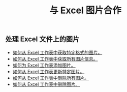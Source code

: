 ﻿---
title: 与 Excel 图片合作
second_title: Aspose.Cells Cloud Documen
linktitle: 图片
type: docs
url: /zh/pictures/
aliases: [/working-with-pictures/]
keywords: Working with picture on an Excel worksheet
description: 如何在 Excel 工作表中使用 Aspose.Cells Cloud REST API 处理图片。SDK 支持多种开发语言，包括 Android、C#、Go、Java、NodeJS、Perl、PHP、Python、Ruby 和 Swift。
weight: 100
kwords: Excel, Office 云, REST API, 电子表格, PDF, CSV, Json, Markdown, 图片
---
## 处理 Excel 文件上的图片

- [如何从 Excel 工作表中获取特定格式的图片。](/cells/zh/pictures/get/)
- [如何从 Excel 工作表中获取所有图片信息。](/cells/zh/pictures/get-all/)
- [如何为 Excel 工作表添加图片。](/cells/zh/pictures/add/)
- [如何从 Excel 工作表更新特定图片。](/cells/zh/pictures/update/)
- [如何从 Excel 工作表中删除所有图片。](/cells/zh/pictures/clear/)
- [如何从 Excel 工作表中删除图片。](/cells/zh/pictures/delete/)
